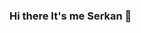 ### Hi there It's me Serkan 👋

<!--
**serkansonmez06/serkansonmez06** is a ✨ _special_ ✨ repository because its `README.md` (this file) appears on your GitHub profile.

[![HitCount](http://hits.dwyl.com/serkansonmez06/serkansonmez06.svg)](http://hits.dwyl.com/serkansonmez06/serkansonmez06)

About me

- 🔭 looking for front-end developer position...
- 🌱 learning everyday...
- 👯 I’m looking to collaborate on React projects...
- 😄 Pronouns: He/Him/His
- ⚡ Fun fact: I like soccer and video games(FIFA)
- 📫 How to reach me: <a href="mailto:srknsnmz83@gmail.com"> 
- 💁🏾‍LinkedIn : <a href="https://www.linkedin.com/in/serkan-sonmez-mba/">
-->
